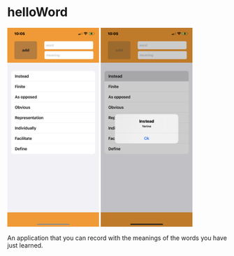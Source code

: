 # helloWord 



<p float="left">
  <img src="https://github.com/BurakAltunoluk/helloWord/blob/main/HelloWord/HelloWord/MemoWord/ScreenShoot/IMG_0972.PNG" width="210" >
  <img src="https://github.com/BurakAltunoluk/helloWord/blob/main/HelloWord/HelloWord/MemoWord/ScreenShoot/IMG_0973.PNG" width="210" /> 
</p>

An application that you can record with the meanings of the words you have just learned.

